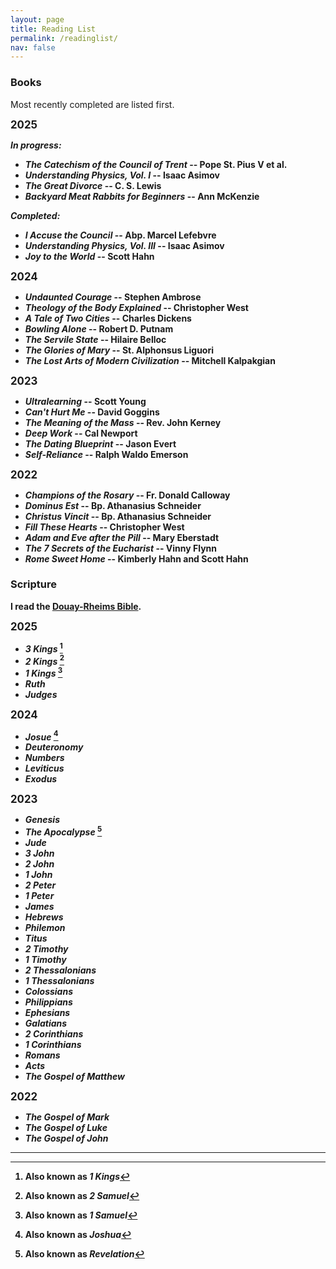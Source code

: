 ```yaml
---
layout: page
title: Reading List
permalink: /readinglist/
nav: false
---
```


### Books

Most recently completed are listed first.

<b><big>2025</big><b>

*In progress:*
- *The Catechism of the Council of Trent* -- Pope St. Pius V et al.
- *Understanding Physics, Vol. I* -- Isaac Asimov
- *The Great Divorce* -- C. S. Lewis
- *Backyard Meat Rabbits for Beginners* -- Ann McKenzie

*Completed:*
- *I Accuse the Council* -- Abp. Marcel Lefebvre
- *Understanding Physics, Vol. III* -- Isaac Asimov
- *Joy to the World* -- Scott Hahn

<b><big>2024</big><b>

- *Undaunted Courage* -- Stephen Ambrose
- *Theology of the Body Explained* -- Christopher West
- *A Tale of Two Cities* -- Charles Dickens
- *Bowling Alone* -- Robert D. Putnam
- *The Servile State* -- Hilaire Belloc
- *The Glories of Mary* -- St. Alphonsus Liguori
- *The Lost Arts of Modern Civilization* -- Mitchell Kalpakgian

<b><big>2023</big><b>

- *Ultralearning* -- Scott Young 
- *Can't Hurt Me* -- David Goggins
- *The Meaning of the Mass* -- Rev. John Kerney
- *Deep Work* -- Cal Newport
- *The Dating Blueprint* -- Jason Evert
- *Self-Reliance* -- Ralph Waldo Emerson

<b><big>2022</big><b>

- *Champions of the Rosary* -- Fr. Donald Calloway
- *Dominus Est* -- Bp. Athanasius Schneider
- *Christus Vincit* -- Bp. Athanasius Schneider
- *Fill These Hearts* -- Christopher West
- *Adam and Eve after the Pill* -- Mary Eberstadt
- *The 7 Secrets of the Eucharist* -- Vinny Flynn
- *Rome Sweet Home* -- Kimberly Hahn and Scott Hahn

### Scripture

I read the [Douay-Rheims Bible](https://tanbooks.com/products/books/douay-rheims-bible-paperbound/).

<b><big>2025</big></b>

- *3 Kings* [^1]
- *2 Kings* [^2]
- *1 Kings* [^3]
- *Ruth*
- *Judges*

<b><big>2024</big></b>

- *Josue* [^4]
- *Deuteronomy*
- *Numbers*
- *Leviticus*
- *Exodus*

<b><big>2023</big></b>

- *Genesis*
- *The Apocalypse* [^5]
- *Jude*
- *3 John*
- *2 John*
- *1 John*
- *2 Peter*
- *1 Peter*
- *James*
- *Hebrews*
- *Philemon*
- *Titus*
- *2 Timothy*
- *1 Timothy*
- *2 Thessalonians*
- *1 Thessalonians*
- *Colossians*
- *Philippians*
- *Ephesians*
- *Galatians*
- *2 Corinthians*
- *1 Corinthians*
- *Romans*
- *Acts*
- *The Gospel of Matthew*

<b><big>2022</big></b>

- *The Gospel of Mark*
- *The Gospel of Luke*
- *The Gospel of John*

---

[^1]: Also known as *1 Kings*  
[^2]: Also known as *2 Samuel*  
[^3]: Also known as *1 Samuel*  
[^4]: Also known as *Joshua*  
[^5]: Also known as *Revelation*  
